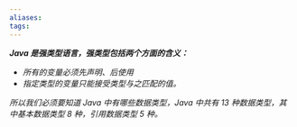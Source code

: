 ```yaml
---
aliases: 
tags: 
---
```


_**Java 是强类型语言，强类型包括两个方面的含义：**_
+ _所有的变量必须先声明、后使用_
+ _指定类型的变量只能接受类型与之匹配的值。_

_所以我们必须要知道 Java 中有哪些数据类型，Java 中共有 13 种数据类型，其中基本数据类型 8 种，引用数据类型 5 种。_
